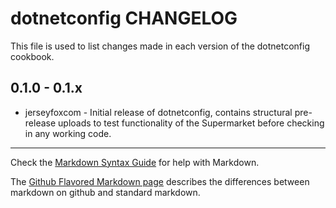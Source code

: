 # dotnetconfig CHANGELOG

This file is used to list changes made in each version of the dotnetconfig cookbook.

## 0.1.0 - 0.1.x
- jerseyfoxcom - Initial release of dotnetconfig, contains structural pre-release uploads to test functionality of the Supermarket before checking in any working code.

- - -
Check the [Markdown Syntax Guide](http://daringfireball.net/projects/markdown/syntax) for help with Markdown.

The [Github Flavored Markdown page](http://github.github.com/github-flavored-markdown/) describes the differences between markdown on github and standard markdown.
